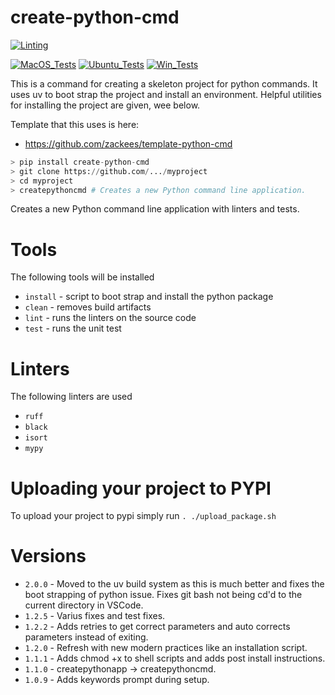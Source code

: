 # create-python-cmd

[![Linting](https://github.com/zackees/createpythonapp/actions/workflows/lint.yml/badge.svg)](https://github.com/zackees/createpythonapp/actions/workflows/lint.yml)

[![MacOS_Tests](https://github.com/zackees/createpythonapp/actions/workflows/push_macos.yml/badge.svg)](https://github.com/zackees/createpythonapp/actions/workflows/push_macos.yml)
[![Ubuntu_Tests](https://github.com/zackees/createpythonapp/actions/workflows/push_ubuntu.yml/badge.svg)](https://github.com/zackees/createpythonapp/actions/workflows/push_ubuntu.yml)
[![Win_Tests](https://github.com/zackees/createpythonapp/actions/workflows/push_win.yml/badge.svg)](https://github.com/zackees/createpythonapp/actions/workflows/push_win.yml)


This is a command for creating a skeleton project for python commands. It uses
uv to boot strap the project and install an environment. Helpful utilities for
installing the project are given, wee below.

Template that this uses is here:
  * https://github.com/zackees/template-python-cmd

```python
> pip install create-python-cmd
> git clone https://github.com/.../myproject
> cd myproject
> createpythoncmd # Creates a new Python command line application.
```

Creates a new Python command line application with linters and tests.

# Tools

The following tools will be installed
  * `install` - script to boot strap and install the python package
  * `clean` - removes build artifacts
  * `lint` - runs the linters on the source code
  * `test` - runs the unit test

# Linters

The following linters are used
  * `ruff`
  * `black`
  * `isort`
  * `mypy`


# Uploading your project to PYPI

To upload your project to pypi simply run `. ./upload_package.sh`

# Versions
  * `2.0.0` - Moved to the uv build system as this is much better and fixes the boot strapping of python issue. Fixes git bash not being cd'd to the current directory in VSCode.
  * `1.2.5` - Varius fixes and test fixes.
  * `1.2.2` - Adds retries to get correct parameters and auto corrects parameters instead of exiting.
  * `1.2.0` - Refresh with new modern practices like an installation script.
  * `1.1.1` - Adds chmod +x to shell scripts and adds post install instructions.
  * `1.1.0` - createpythonapp -> createpythoncmd.
  * `1.0.9` - Adds keywords prompt during setup.
